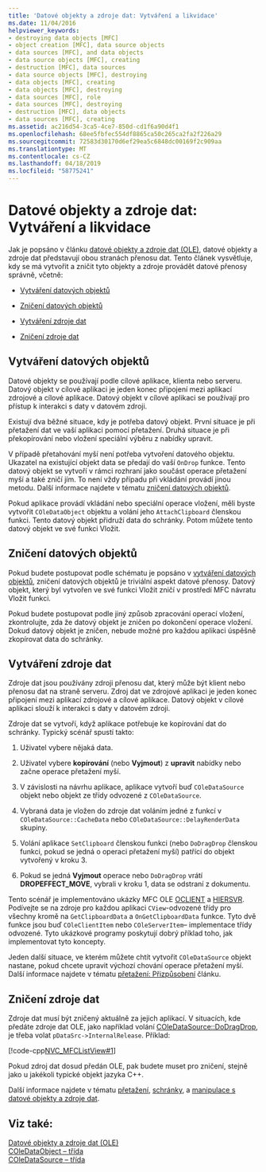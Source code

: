 ```yaml
---
title: 'Datové objekty a zdroje dat: Vytváření a likvidace'
ms.date: 11/04/2016
helpviewer_keywords:
- destroying data objects [MFC]
- object creation [MFC], data source objects
- data sources [MFC], and data objects
- data source objects [MFC], creating
- destruction [MFC], data sources
- data source objects [MFC], destroying
- data objects [MFC], creating
- data objects [MFC], destroying
- data sources [MFC], role
- data sources [MFC], destroying
- destruction [MFC], data objects
- data sources [MFC], creating
ms.assetid: ac216d54-3ca5-4ce7-850d-cd1f6a90d4f1
ms.openlocfilehash: 68ee5fbfec554df8865ca50c265ca2fa2f226a29
ms.sourcegitcommit: 72583d30170d6ef29ea5c6848dc00169f2c909aa
ms.translationtype: MT
ms.contentlocale: cs-CZ
ms.lasthandoff: 04/18/2019
ms.locfileid: "58775241"
---
```

# <a name="data-objects-and-data-sources-creation-and-destruction"></a>Datové objekty a zdroje dat: Vytváření a likvidace

Jak je popsáno v článku [datové objekty a zdroje dat (OLE)](../mfc/data-objects-and-data-sources-ole.md), datové objekty a zdroje dat představují obou stranách přenosu dat. Tento článek vysvětluje, kdy se má vytvořit a zničit tyto objekty a zdroje provádět datové přenosy správně, včetně:

- [Vytváření datových objektů](#_core_creating_data_objects)

- [Zničení datových objektů](#_core_destroying_data_objects)

- [Vytváření zdroje dat](#_core_creating_data_sources)

- [Zničení zdroje dat](#_core_destroying_data_sources)

##  <a name="_core_creating_data_objects"></a> Vytváření datových objektů

Datové objekty se používají podle cílové aplikace, klienta nebo serveru. Datový objekt v cílové aplikaci je jeden konec připojení mezi aplikací zdrojové a cílové aplikace. Datový objekt v cílové aplikaci se používají pro přístup k interakci s daty v datovém zdroji.

Existují dva běžné situace, kdy je potřeba datový objekt. První situace je při přetažení dat ve vaší aplikaci pomocí přetažení. Druhá situace je při překopírování nebo vložení speciální výběru z nabídky upravit.

V případě přetahování myší není potřeba vytvoření datového objektu. Ukazatel na existující objekt data se předají do vaší `OnDrop` funkce. Tento datový objekt se vytvoří v rámci rozhraní jako součást operace přetažení myší a také zničí jím. To není vždy případu při vkládání provádí jinou metodu. Další informace najdete v tématu [zničení datových objektů](#_core_destroying_data_objects).

Pokud aplikace provádí vkládání nebo speciální operace vložení, měli byste vytvořit `COleDataObject` objektu a volání jeho `AttachClipboard` členskou funkci. Tento datový objekt přidruží data do schránky. Potom můžete tento datový objekt ve své funkci Vložit.

##  <a name="_core_destroying_data_objects"></a> Zničení datových objektů

Pokud budete postupovat podle schématu je popsáno v [vytváření datových objektů](#_core_creating_data_objects), zničení datových objektů je triviální aspekt datové přenosy. Datový objekt, který byl vytvořen ve své funkci Vložit zničí v prostředí MFC návratu Vložit funkci.

Pokud budete postupovat podle jiný způsob zpracování operací vložení, zkontrolujte, zda že datový objekt je zničen po dokončení operace vložení. Dokud datový objekt je zničen, nebude možné pro každou aplikaci úspěšně zkopírovat data do schránky.

##  <a name="_core_creating_data_sources"></a> Vytváření zdroje dat

Zdroje dat jsou používány zdroji přenosu dat, který může být klient nebo přenosu dat na straně serveru. Zdroj dat ve zdrojové aplikaci je jeden konec připojení mezi aplikací zdrojové a cílové aplikace. Datový objekt v cílové aplikaci slouží k interakci s daty v datovém zdroji.

Zdroje dat se vytvoří, když aplikace potřebuje ke kopírování dat do schránky. Typický scénář spustí takto:

1. Uživatel vybere nějaká data.

1. Uživatel vybere **kopírování** (nebo **Vyjmout**) z **upravit** nabídky nebo začne operace přetažení myší.

1. V závislosti na návrhu aplikace, aplikace vytvoří buď `COleDataSource` objekt nebo objekt ze třídy odvozené z `COleDataSource`.

1. Vybraná data je vložen do zdroje dat voláním jedné z funkcí v `COleDataSource::CacheData` nebo `COleDataSource::DelayRenderData` skupiny.

1. Volání aplikace `SetClipboard` členskou funkci (nebo `DoDragDrop` členskou funkci, pokud se jedná o operaci přetažení myší) patřící do objekt vytvořený v kroku 3.

1. Pokud se jedná **Vyjmout** operace nebo `DoDragDrop` vrátí **DROPEFFECT_MOVE**, vybrali v kroku 1, data se odstraní z dokumentu.

Tento scénář je implementováno ukázky MFC OLE [OCLIENT](../overview/visual-cpp-samples.md) a [HIERSVR](../overview/visual-cpp-samples.md). Podívejte se na zdroje pro každou aplikaci `CView`-odvozené třídy pro všechny kromě na `GetClipboardData` a `OnGetClipboardData` funkce. Tyto dvě funkce jsou buď `COleClientItem` nebo `COleServerItem`– implementace třídy odvozené. Tyto ukázkové programy poskytují dobrý příklad toho, jak implementovat tyto koncepty.

Jeden další situace, ve kterém můžete chtít vytvořit `COleDataSource` objekt nastane, pokud chcete upravit výchozí chování operace přetažení myší. Další informace najdete v tématu [přetažení: Přizpůsobení](../mfc/drag-and-drop-customizing.md) článku.

##  <a name="_core_destroying_data_sources"></a> Zničení zdroje dat

Zdroje dat musí být zničený aktuálně za jejich aplikací. V situacích, kde předáte zdroje dat OLE, jako například volání [COleDataSource::DoDragDrop](../mfc/reference/coledatasource-class.md#dodragdrop), je třeba volat `pDataSrc->InternalRelease`. Příklad:

[!code-cpp[NVC_MFCListView#1](../atl/reference/codesnippet/cpp/data-objects-and-data-sources-creation-and-destruction_1.cpp)]

Pokud zdroj dat dosud předán OLE, pak budete muset pro zničení, stejně jako u jakékoli typické objekt jazyka C++.

Další informace najdete v tématu [přetažení](../mfc/drag-and-drop-ole.md), [schránky](../mfc/clipboard.md), a [manipulace s datové objekty a zdroje dat](../mfc/data-objects-and-data-sources-manipulation.md).

## <a name="see-also"></a>Viz také:

[Datové objekty a zdroje dat (OLE)](../mfc/data-objects-and-data-sources-ole.md)<br/>
[COleDataObject – třída](../mfc/reference/coledataobject-class.md)<br/>
[COleDataSource – třída](../mfc/reference/coledatasource-class.md)
